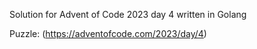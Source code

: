 Solution for Advent of Code 2023 day 4 written in Golang

Puzzle: (https://adventofcode.com/2023/day/4)
